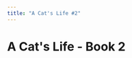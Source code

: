 ```yaml
---
title: "A Cat's Life #2"
---
```


# A Cat's Life - Book 2

<Viewer images='[
    "/life2_0.jpeg",
    "/life2_1.jpeg",
    "/life2_2.jpeg",
    "/life2_3.jpeg",
    "/life2_4.jpeg",
    "/life2_5.jpeg",
    "/life2_6.jpeg",
    "/life2_7.jpeg"
]'>
